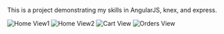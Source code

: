 This is a project demonstrating my skills in AngularJS, knex, and express.

![Home View1](./img/home.png)
![Home View2](./img/home2.png)
![Cart View](./img/cart.png)
![Orders View](./img/orders.png)
